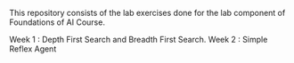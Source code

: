 This repository consists of the lab exercises done for the lab component of Foundations of AI Course.

Week 1 : Depth First Search and Breadth First Search.
Week 2 : Simple Reflex Agent
